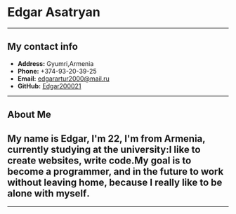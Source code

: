 # Edgar Asatryan

---

## My contact info

- **Address:** Gyumri,Armenia
- **Phone:** +374-93-20-39-25
- **Email:** [edgarartur2000@mail.ru](https://my.mail.ru/mail/edgarartur2000/)
- **GitHub:** [Edgar200021](https://github.com/Edgar200021/rsschool-cv.git)

---

## About Me

## My name is Edgar, I'm 22, I'm from Armenia, currently studying at the university:I like to create websites, write code․My goal is to become a programmer, and in the future to work without leaving home, because I really like to be alone with myself․
---